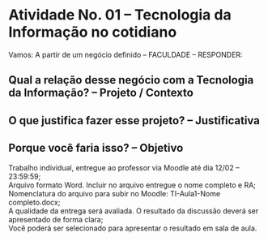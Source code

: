 # Atividade No. 01 – Tecnologia da Informação no cotidiano
Vamos: A partir de um negócio definido – FACULDADE – RESPONDER:<br>

## Qual a relação desse negócio com a Tecnologia da Informação? – Projeto / Contexto

## O que justifica fazer esse projeto? – Justificativa

## Porque você faria isso? – Objetivo

Trabalho individual, entregue ao professor via Moodle até dia 12/02 – 23:59:59;<br>
Arquivo formato Word. Incluir no arquivo entregue o nome completo e RA;<br>
Nomenclatura do arquivo para subir no Moodle: TI-Aula1-Nome completo.docx;<br>
A qualidade da entrega será avaliada. O resultado da discussão deverá ser apresentado de forma clara;<br>
Você poderá ser selecionado para apresentar o resultado em sala de aula.